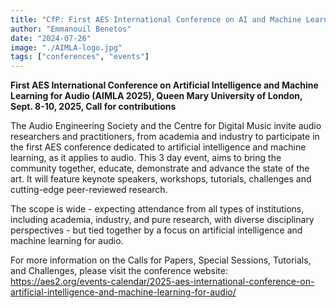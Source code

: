 ```yaml
---
title: "CfP: First AES International Conference on AI and Machine Learning for Audio (AIMLA 2025)"
author: "Emmanouil Benetos"
date: "2024-07-26"
image: "./AIMLA-logo.jpg"
tags: ["conferences", "events"]
---
```


<b>First AES International Conference on Artificial Intelligence and Machine Learning for Audio (AIMLA 2025), Queen Mary University of London, Sept. 8-10, 2025, Call for contributions</b>

The Audio Engineering Society and the Centre for Digital Music invite audio researchers and practitioners, from academia and industry to participate in the first AES conference dedicated to artificial intelligence and machine learning, as it applies to audio. This 3 day event, aims to bring the community together, educate, demonstrate and advance the state of the art. It will feature keynote speakers, workshops, tutorials, challenges and cutting-edge peer-reviewed research.

The scope is wide - expecting attendance from all types of institutions, including academia, industry, and pure research, with diverse disciplinary perspectives - but tied together by a focus on artificial intelligence and machine learning for audio. 

For more information on the Calls for Papers, Special Sessions, Tutorials, and Challenges, please visit the conference website: https://aes2.org/events-calendar/2025-aes-international-conference-on-artificial-intelligence-and-machine-learning-for-audio/ 
